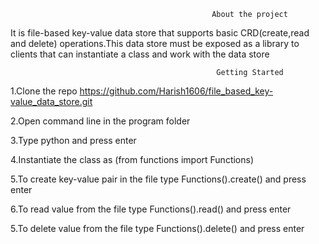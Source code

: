                                                  About the project

It is file-based key-value data store that supports basic CRD(create,read and delete) operations.This data store must be exposed as a library to clients that can instantiate a class and work with the data store

                                                  Getting Started

1.Clone the repo 
https://github.com/Harish1606/file_based_key-value_data_store.git

2.Open command line in the program folder

3.Type python and press enter

4.Instantiate the class as (from functions import Functions) 

5.To create key-value pair in the file type Functions().create() and press enter 

6.To read value from the file type Functions().read() and press enter

5.To delete value from the file type Functions().delete() and press enter 




